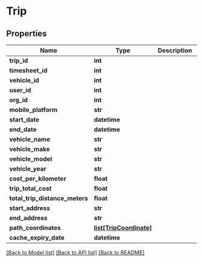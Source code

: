 # Trip

## Properties
Name | Type | Description | Notes
------------ | ------------- | ------------- | -------------
**trip_id** | **int** |  | [optional] 
**timesheet_id** | **int** |  | [optional] 
**vehicle_id** | **int** |  | [optional] 
**user_id** | **int** |  | [optional] 
**org_id** | **int** |  | [optional] 
**mobile_platform** | **str** |  | [optional] 
**start_date** | **datetime** |  | [optional] 
**end_date** | **datetime** |  | [optional] 
**vehicle_name** | **str** |  | [optional] 
**vehicle_make** | **str** |  | [optional] 
**vehicle_model** | **str** |  | [optional] 
**vehicle_year** | **str** |  | [optional] 
**cost_per_kilometer** | **float** |  | [optional] 
**trip_total_cost** | **float** |  | [optional] 
**total_trip_distance_meters** | **float** |  | [optional] 
**start_address** | **str** |  | [optional] 
**end_address** | **str** |  | [optional] 
**path_coordinates** | [**list[TripCoordinate]**](TripCoordinate.md) |  | [optional] 
**cache_expiry_date** | **datetime** |  | [optional] 

[[Back to Model list]](../README.md#documentation-for-models) [[Back to API list]](../README.md#documentation-for-api-endpoints) [[Back to README]](../README.md)



